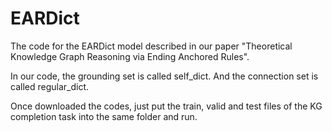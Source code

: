# EARDict
The code for the EARDict model described in our paper "Theoretical Knowledge Graph Reasoning via Ending Anchored Rules".

In our code, the grounding set is called self_dict. And the connection set is called regular_dict.

Once downloaded the codes, just put the train, valid and test files of the KG completion task into the same folder and run.
